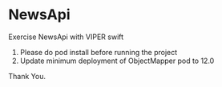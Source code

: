 # NewsApi
Exercise NewsApi with VIPER swift

1. Please do pod install before running the project
2. Update minimum deployment of ObjectMapper pod to 12.0

Thank You.

